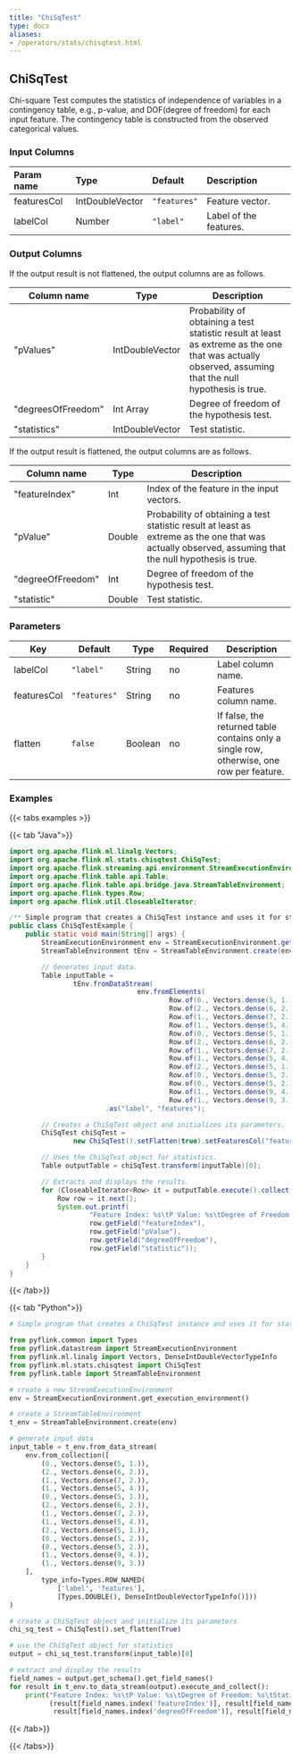 ```yaml
---
title: "ChiSqTest"
type: docs
aliases:
- /operators/stats/chisqtest.html
---
```


<!--
Licensed to the Apache Software Foundation (ASF) under one
or more contributor license agreements.  See the NOTICE file
distributed with this work for additional information
regarding copyright ownership.  The ASF licenses this file
to you under the Apache License, Version 2.0 (the
"License"); you may not use this file except in compliance
with the License.  You may obtain a copy of the License at

  http://www.apache.org/licenses/LICENSE-2.0

Unless required by applicable law or agreed to in writing,
software distributed under the License is distributed on an
"AS IS" BASIS, WITHOUT WARRANTIES OR CONDITIONS OF ANY
KIND, either express or implied.  See the License for the
specific language governing permissions and limitations
under the License.
-->

## ChiSqTest

Chi-square Test computes the statistics of independence of variables in a contingency table,
e.g., p-value, and DOF(degree of freedom) for each input feature. The contingency table is
constructed from the observed categorical values.

### Input Columns

| Param name  | Type   | Default      | Description            |
|:------------|:-------|:-------------|:-----------------------|
| featuresCol | IntDoubleVector | `"features"` | Feature vector.        |
| labelCol    | Number | `"label"`    | Label of the features. |

### Output Columns

If the output result is not flattened, the output columns are as follows.

| Column name        | Type      | Description                                                                                                                                            |
|--------------------|-----------|--------------------------------------------------------------------------------------------------------------------------------------------------------|
| "pValues"          | IntDoubleVector    | Probability of obtaining a test statistic result at least as extreme as the one that was actually observed, assuming that the null hypothesis is true. |
| "degreesOfFreedom" | Int Array | Degree of freedom of the hypothesis test.                                                                                                              |
| "statistics"       | IntDoubleVector    | Test statistic.                                                                                                                                        |

If the output result is flattened, the output columns are as follows.

| Column name       | Type   | Description                                                                                                                                            |
|-------------------|--------|--------------------------------------------------------------------------------------------------------------------------------------------------------|
| "featureIndex"    | Int    | Index of the feature in the input vectors.                                                                                                             |
| "pValue"          | Double | Probability of obtaining a test statistic result at least as extreme as the one that was actually observed, assuming that the null hypothesis is true. |
| "degreeOfFreedom" | Int    | Degree of freedom of the hypothesis test.                                                                                                              |
| "statistic"       | Double | Test statistic.                                                                                                                                        |

### Parameters

| Key         | Default      | Type    | Required | Description                                                                              |
|-------------|--------------|---------|----------|------------------------------------------------------------------------------------------|
| labelCol    | `"label"`    | String  | no       | Label column name.                                                                       |
| featuresCol | `"features"` | String  | no       | Features column name.                                                                    |
| flatten     | `false`      | Boolean | no       | If false, the returned table contains only a single row, otherwise, one row per feature. |

### Examples

{{< tabs examples >}}

{{< tab "Java">}}

```java
import org.apache.flink.ml.linalg.Vectors;
import org.apache.flink.ml.stats.chisqtest.ChiSqTest;
import org.apache.flink.streaming.api.environment.StreamExecutionEnvironment;
import org.apache.flink.table.api.Table;
import org.apache.flink.table.api.bridge.java.StreamTableEnvironment;
import org.apache.flink.types.Row;
import org.apache.flink.util.CloseableIterator;

/** Simple program that creates a ChiSqTest instance and uses it for statistics. */
public class ChiSqTestExample {
    public static void main(String[] args) {
        StreamExecutionEnvironment env = StreamExecutionEnvironment.getExecutionEnvironment();
        StreamTableEnvironment tEnv = StreamTableEnvironment.create(env);

        // Generates input data.
        Table inputTable =
                tEnv.fromDataStream(
                                env.fromElements(
                                        Row.of(0., Vectors.dense(5, 1.)),
                                        Row.of(2., Vectors.dense(6, 2.)),
                                        Row.of(1., Vectors.dense(7, 2.)),
                                        Row.of(1., Vectors.dense(5, 4.)),
                                        Row.of(0., Vectors.dense(5, 1.)),
                                        Row.of(2., Vectors.dense(6, 2.)),
                                        Row.of(1., Vectors.dense(7, 2.)),
                                        Row.of(1., Vectors.dense(5, 4.)),
                                        Row.of(2., Vectors.dense(5, 1.)),
                                        Row.of(0., Vectors.dense(5, 2.)),
                                        Row.of(0., Vectors.dense(5, 2.)),
                                        Row.of(1., Vectors.dense(9, 4.)),
                                        Row.of(1., Vectors.dense(9, 3.))))
                        .as("label", "features");

        // Creates a ChiSqTest object and initializes its parameters.
        ChiSqTest chiSqTest =
                new ChiSqTest().setFlatten(true).setFeaturesCol("features").setLabelCol("label");

        // Uses the ChiSqTest object for statistics.
        Table outputTable = chiSqTest.transform(inputTable)[0];

        // Extracts and displays the results.
        for (CloseableIterator<Row> it = outputTable.execute().collect(); it.hasNext(); ) {
            Row row = it.next();
            System.out.printf(
                    "Feature Index: %s\tP Value: %s\tDegree of Freedom: %s\tStatistics: %s\n",
                    row.getField("featureIndex"),
                    row.getField("pValue"),
                    row.getField("degreeOfFreedom"),
                    row.getField("statistic"));
        }
    }
}
```

{{< /tab>}}

{{< tab "Python">}}

```python
# Simple program that creates a ChiSqTest instance and uses it for statistics.

from pyflink.common import Types
from pyflink.datastream import StreamExecutionEnvironment
from pyflink.ml.linalg import Vectors, DenseIntDoubleVectorTypeInfo
from pyflink.ml.stats.chisqtest import ChiSqTest
from pyflink.table import StreamTableEnvironment

# create a new StreamExecutionEnvironment
env = StreamExecutionEnvironment.get_execution_environment()

# create a StreamTableEnvironment
t_env = StreamTableEnvironment.create(env)

# generate input data
input_table = t_env.from_data_stream(
    env.from_collection([
        (0., Vectors.dense(5, 1.)),
        (2., Vectors.dense(6, 2.)),
        (1., Vectors.dense(7, 2.)),
        (1., Vectors.dense(5, 4.)),
        (0., Vectors.dense(5, 1.)),
        (2., Vectors.dense(6, 2.)),
        (1., Vectors.dense(7, 2.)),
        (1., Vectors.dense(5, 4.)),
        (2., Vectors.dense(5, 1.)),
        (0., Vectors.dense(5, 2.)),
        (0., Vectors.dense(5, 2.)),
        (1., Vectors.dense(9, 4.)),
        (1., Vectors.dense(9, 3.))
    ],
        type_info=Types.ROW_NAMED(
            ['label', 'features'],
            [Types.DOUBLE(), DenseIntDoubleVectorTypeInfo()]))
)

# create a ChiSqTest object and initialize its parameters
chi_sq_test = ChiSqTest().set_flatten(True)

# use the ChiSqTest object for statistics
output = chi_sq_test.transform(input_table)[0]

# extract and display the results
field_names = output.get_schema().get_field_names()
for result in t_env.to_data_stream(output).execute_and_collect():
    print("Feature Index: %s\tP Value: %s\tDegree of Freedom: %s\tStatistics: %s" %
          (result[field_names.index('featureIndex')], result[field_names.index('pValue')],
           result[field_names.index('degreeOfFreedom')], result[field_names.index('statistic')]))

```

{{< /tab>}}

{{< /tabs>}}

